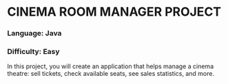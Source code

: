 # CINEMA ROOM MANAGER PROJECT

### Language: Java
### Difficulty: Easy


In this project, you will create an application that helps manage a cinema theatre: sell tickets, check available seats, see sales statistics, and more.
